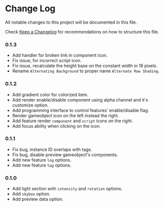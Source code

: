 # Change Log

All notable changes to this project will be documented in this file.

Check [Keep a Changelog](http://keepachangelog.com/) for recommendations on how to structure this file.


### 0.1.3

* Add handler for broken link in component icon.
* Fix issue, for incorrect script icon.
* Fix issue, recalculate the height base on the constant width in 16 pixels.
* Rename `Alternating Background` to proper name `Alternate Row Shading`.

### 0.1.2

* Add gradient color for colorized item.
* Add render enable/disable component using alpha channel and it's customize option.
* Add programming interface to control features' enable/disable flag.
* Render gameobject icon on the left instead the right.
* Add feature render `component` and `script` icons on the right.
* Add focus ability when clicking on the icon.

### 0.1.1

* Fix bug, instance ID overlaps with tags.
* Fix bug, disable preview gameobject's components.
* Add new feature `log` options.
* Add new feature `tag` options.

### 0.1.0

* Add light section with `intensity` and `rotation` options.
* Add `skybox` option.
* Add preview data option.
